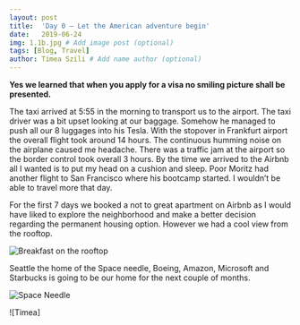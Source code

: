 ```yaml
---
layout: post
title:  'Day 0 – Let the American adventure begin'
date:   2019-06-24
img: 1.1b.jpg # Add image post (optional)
tags: [Blog, Travel]
author: Timea Szili # Add name author (optional)
---
```


**Yes we learned that when you apply for a visa no smiling picture shall be presented.**

The taxi arrived at 5:55 in the morning to transport us to the airport. The taxi driver was a bit upset looking at our baggage. Somehow he managed to push all our 8 luggages into his Tesla. 
With the stopover in Frankfurt airport the overall flight took around 14 hours. The continuous humming noise on the airplane caused me headache. There was a traffic jam at the airport so the border control took overall 3 hours. By the time we arrived to the Airbnb all I wanted is to put my head on a cushion and sleep. Poor Moritz had another flight to San Francisco where his bootcamp started. I wouldn’t be able to travel more that day.

For the first 7 days we booked a not to great apartment on Airbnb as I would have liked to explore the neighborhood and make a better decision regarding the permanent housing option. However we had a cool view from the rooftop.

![Breakfast on the rooftop]({{site.baseurl}}/assets/img/1.2.jpg)

Seattle the home of the Space needle, Boeing, Amazon, Microsoft and Starbucks is going to be our home for the next couple of months.

![Space Needle]({{site.baseurl}}/assets/img/1.23.jpg)

![Timea]


